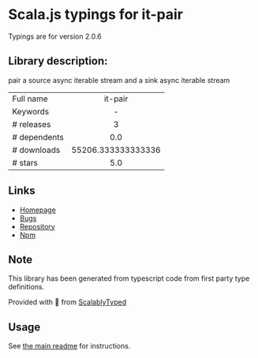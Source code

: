 
# Scala.js typings for it-pair

Typings are for version 2.0.6

## Library description:
pair a source async iterable stream and a sink async iterable stream

|                    |                 |
| ------------------ | :-------------: |
| Full name          | it-pair |
| Keywords           | - |
| # releases         | 3 |
| # dependents       | 0.0 |
| # downloads        | 55206.333333333336 |
| # stars            | 5.0 |

## Links
- [Homepage](https://github.com/alanshaw/it-pair#readme)
- [Bugs](https://github.com/alanshaw/it-pair/issues)
- [Repository](https://github.com/alanshaw/it-pair)
- [Npm](https://www.npmjs.com/package/it-pair)
    


## Note
This library has been generated from typescript code from first party type definitions.

Provided with :purple_heart: from [ScalablyTyped](https://github.com/oyvindberg/ScalablyTyped)

## Usage
See [the main readme](../../readme.md) for instructions.



